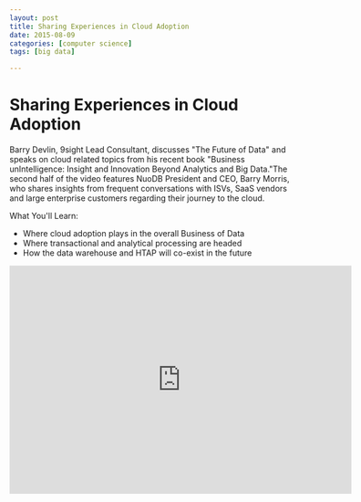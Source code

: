 ```yaml
---
layout: post
title: Sharing Experiences in Cloud Adoption
date: 2015-08-09
categories: [computer science]
tags: [big data]

---
```



# Sharing Experiences in Cloud Adoption

Barry Devlin, 9sight Lead Consultant, discusses "The Future of Data" and speaks on cloud related topics from his recent book "Business unIntelligence: Insight and Innovation Beyond Analytics and Big Data."The second half of the video features NuoDB President and CEO, Barry Morris, who shares insights from frequent conversations with ISVs, SaaS vendors and large enterprise customers regarding their journey to the cloud. 

What You'll Learn: 

* Where cloud adoption plays in the overall Business of Data
* Where transactional and analytical processing are headed
* How the data warehouse and HTAP will co-exist in the future

<iframe width="600" height="400" src="https://www.youtube.com/embed/vG78cnUqx-A" frameborder="0" allowfullscreen></iframe>

